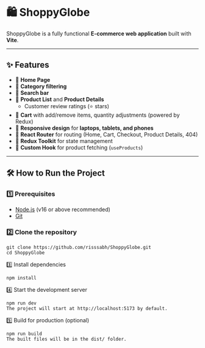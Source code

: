 # 🛍️ ShoppyGlobe

ShoppyGlobe is a fully functional **E-commerce web application** built with **Vite**.  

---

## ✨ Features

- 🔹 **Home Page**
- 🔹 **Category filtering**
- 🔹 **Search bar**
- 🔹 **Product List** and **Product Details**
  - Customer review ratings (⭐ stars)
- 🔹 **Cart** with add/remove items, quantity adjustments (powered by Redux)
- 🔹 **Responsive design** for **laptops, tablets, and phones**
- 🔹 **React Router** for routing (Home, Cart, Checkout, Product Details, 404)
- 🔹 **Redux Toolkit** for state management
- 🔹 **Custom Hook** for product fetching (`useProducts`)

---


## 🛠️ How to Run the Project

### 1️⃣ Prerequisites

- [Node.js](https://nodejs.org/) (v16 or above recommended)
- [Git](https://git-scm.com/)

### 2️⃣ Clone the repository

```
git clone https://github.com/risssabh/ShoppyGlobe.git
cd ShoppyGlobe
```

3️⃣ Install dependencies
```
npm install
```

4️⃣ Start the development server
```
npm run dev
The project will start at http://localhost:5173 by default.
```

5️⃣ Build for production (optional)
```
npm run build
The built files will be in the dist/ folder.
```
